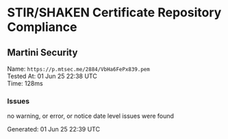 # STIR/SHAKEN Certificate Repository Compliance

## Martini Security

Name: `https://p.mtsec.me/2884/VbHa6FePx839.pem`\
Tested At: 01 Jun 25 22:38 UTC\
Time: 128ms

### Issues

no warning, or error, or notice date level issues were found

Generated: 01 Jun 25 22:39 UTC